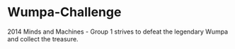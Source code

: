 Wumpa-Challenge
===============

2014 Minds and Machines - Group 1 strives to defeat the legendary Wumpa and collect the treasure.
